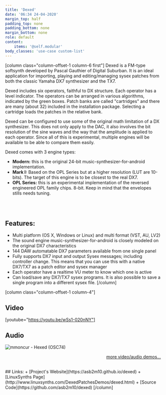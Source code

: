 ```yaml
---
title: 'Dexed'
date: '06:34 24-04-2020'
margin_top: half
padding_top: none
padding_bottom: none
margin_bottom: none
role: default
content:
    items: '@self.modular'
body_classes: 'use-case custom-list'
---
```

[column class="column-offset-1 column-6 first"]
Dexed is a FM-type softsynth developed by Pascal Gauthier of Digital Suburban. It is an ideal application for importing, playing and editing/managing sysex patches from both the classic Yamaha DX7 synthesizer and the TX7.

Dexed includes six operators, faithful to DX structure. Each operator has a level indicator. The operators can be arranged in various algorithms, indicated by the green boxes. Patch banks are called "cartridges" and there are many (about 32) included in the installation package. Selecting a cartridge loads the patches in the relative bank.

Dexed can be configured to use some of the original math limitation of a DX synthesizer. This does not only apply to the DAC, it also involves the bit resolution of the sine waves and the way that the amplitude is applied to each operator. Since all of this is experimental, multiple engines will be available to be able to compare them easily.

Dexed comes with 3 engine types:
+ **Modern:** this is the original 24-bit music-synthesizer-for-android implementation.
+ **Mark I:** Based on the OPL Series but at a higher resolution (LUT are 10-bits). The target of this engine is to be closest to the real DX7.
+ **OPL Series:** this is an experimental implementation of the reversed engineered OPL family chips. 8-bit. Keep in mind that the envelopes stills needs tuning.
<br>
<br>

## Features:
+ Multi platform (OS X, Windows or Linux) and multi format (VST, AU, LV2)
+ The sound engine music-synthesizer-for-android is closely modeled on the original DX7 characteristics
+ 144 DAW automatable DX7 parameters available from one single panel
+ Fully supports DX7 input and output Sysex messages; including controller change. This means that you can use this with a native DX7/TX7 as a patch editor and sysex manager
+ Each operator have a realtime VU meter to know which one is active
+ Can load/save any DX7/TX7 sysex programs. It is also possible to save a single program into a different sysex file.
[/column]

[column class="column-offset-1 column-4"]
## Video
[youtube="https://youtu.be/wSs1-020nNY"]
<br>
## Audio
![mmoncur - Hexed (OSC74)](https://soundcloud.com/starling-studios/mmoncur-hexed-osc74)
<br>
<p align="right">
 <a href="https://wiki.zynthian.org/index.php/Zynthian_Sound_Demos" target="_blank">more video/audio demos...</a>
</p>
<br>
## Links:
+ [Project's Website](https://asb2m10.github.io/dexed)
+ [LinuxSynths Page](http://www.linuxsynths.com/DexedPatchesDemos/dexed.html)
+ [Source Code](https://github.com/asb2m10/dexed)
[/column]

